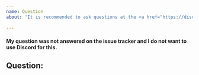 ```yaml
--- 
name: Question 
about: 'It is recommended to ask questions at the <a href="https://discord.gg/bpPUU48">KP Community Discord</a>' 
 
--- 
```

 
<!-- Do you have a question? --> 
<!-- Join our Discord server for fast responses and latest news!--> 
<!-- 
    https://discord.gg/bpPUU48 
--> 
 
<!-- If you don't want to use Discord please check if your question was not answered already on issue tracker. --> 
<!--  
    https://github.com/KillahPotatoes/KP-Liberation/issues?q=is%3Aissue+label%3Aquestion 
 --> 
 
#### My question was not answered on the issue tracker and I do not want to use Discord for this. 
## Question: 
<!-- Ask your question here. --> 
